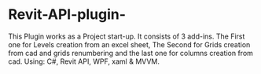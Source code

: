 # Revit-API-plugin-
This Plugin works as a Project start-up. It consists of 3 add-ins. The First one for Levels creation from an excel sheet, The Second for Grids creation from cad and grids renumbering and the last one for columns creation from cad.  Using: C#, Revit API, WPF, xaml &amp; MVVM.
